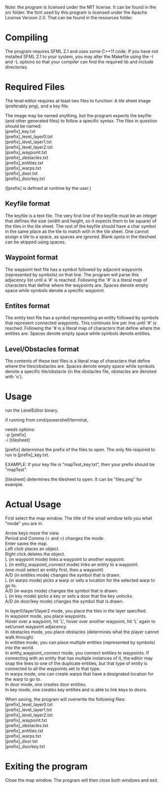 Note: the program is licensed under the MIT license. It can
be found in the src folder. the font used by this program is licensed
under the Apache License Version 2.0. That can be found in the resources
folder.

# Compiling

The program requires SFML 2.1 and uses some C++11 code.
If you have not installed SFML 2.1 to your system, you may alter the
Makefile using the -I and -L options so that your compiler can find
the required lib and include directories.

# Required Files

The level editor requires at least two files to function:
A tile sheet image (preferably png), and a key file.

The image may be named anything, but the program expects the keyfile (and
other generated files) to follow a specific syntax.
The files in question should be named:  
\[prefix\]\_key.txt  
\[prefix\]\_level\_layer0.txt  
\[prefix\]\_level\_layer1.txt  
\[prefix\]\_level\_layer2.txt  
\[prefix\]\_waypoint.txt  
\[prefix\]\_obstacles.txt  
\[prefix\]\_entities.txt  
\[prefix\]\_warps.txt  
\[prefix\]\_door.txt  
\[prefix\]\_doorkey.txt


(\[prefix\] is defined at runtime by the user.)

## Keyfile format

The keyfile is a text file.
The very first line of the keyfile must be an integer that defines the size
(width and height, so it expects them to be square) of the tiles in the tile
sheet.
The rest of the keyfile should have a char symbol in the same place as the
tile to match with in the tile sheet. One cannot assign a tile to a space,
as spaces are ignored. Blank spots in the tilesheet can be skipped using
spaces.

## Waypoint format

The waypoint text file has a symbol followed by adjacent waypoints
(represented by symbols) on that line. The program will parse this
adjacency list until a '#' is reached. Following the '#' is a literal
map of characters that define where the waypoints are. Spaces denote
empty space while symbols denote a specific waypoint.

## Entites format

The entity text file has a symbol representing an entity followed by symbols
that represent connected waypoints. This continues line per line until '#'
is reached. Following the '# is a literal map of characters that define where
the entities are. Spaces denote empty space while symbols denote entities.

## Level/Obstacles format

The contents of these text files is a literal map of characters that define
where the tiles/obstacles are. Spaces denote empty space while symbols denote
a specific tile/obstacle (in the obstacles file, obstacles are denoted with
'o').

# Usage

run the LevelEditor binary.

if running from cmd/powershell/terminal,

needs options:  
-p \[prefix\]  
-i \[tilesheet\]

\[prefix\] determines the prefix of the files to open.
The only file required to run is \[prefix\]\_key.txt.

EXAMPLE: If your key file is "mapTest_key.txt",
then your prefix should be "mapTest".

\[tilesheet\] determines the tilesheet to open.
It can be "tiles.png" for example.

# Actual Usage

First select the map window.
The title of the small window tells you what "mode" you are in.

Arrow keys move the view.  
Period and Comma (< and >) changes the mode.  
Enter saves the map.  
Left click places an object.  
Right click deletes the object.  
L (in waypoint mode) links a waypoint to another waypoint.  
L (in entity\_waypoint\_connect mode) links an entity to a waypoint.  
(one must select an entity first, then a waypoint)  
A/D (in entities mode) changes the symbol that is drawn.  
L (in warps mode) picks a warp or sets a location for the selected warp to go to.  
A/D (in warps mode) changes the symbol that is drawn.  
L (in key mode) picks a key or sets a door that the key unlocks.  
A/D (in door/key mode) changes the symbol that is drawn.


In layer0/layer1/layer2 mode, you place the tiles in the layer specified.  
In waypoint mode, you place waypoints.  
Hover over a waypoint, hit 'L', hover over another waypoint, hit 'L' again to set/unset waypoint adjacency.  
In obstacles mode, you place obstacles (determines what the player cannot walk through).  
In entities mode, you can place multiple entities (represented by symbols) into the world.  
In entity\_waypoint\_connect mode, you connect entities to waypoints. If connecting with an entity
that has multiple instances of it, the editor may snap the lines to one of the duplicate entities,
but that type of entity is connected to all the waypoints set to that type.  
In warps mode, one can create warps that have a designated location for the warp to go to.  
In door mode, one creates door entities.  
In key mode, one creates key entities and is able to link keys to doors.

When saving, the program will overwrite the following files:  
\[prefix\]\_level\_layer0.txt  
\[prefix\]\_level\_layer1.txt  
\[prefix\]\_level\_layer2.txt  
\[prefix\]\_waypoint.txt  
\[prefix\]\_obstacles.txt  
\[prefix\]\_entities.txt  
\[prefix\]\_warps.txt  
\[prefix\]\_door.txt  
\[prefix\]\_doorkey.txt


# Exiting the program

Close the map window. The program will then close both windows and exit.
